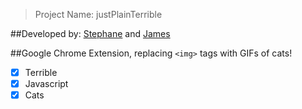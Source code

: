 >Project Name: justPlainTerrible

##Developed by: [Stephane](https://github.com/svailla4) and [James](https://github.com/wjjameslee)

##Google Chrome Extension, replacing `<img>` tags with GIFs of cats!

- [X] Terrible
- [X] Javascript
- [X] Cats
